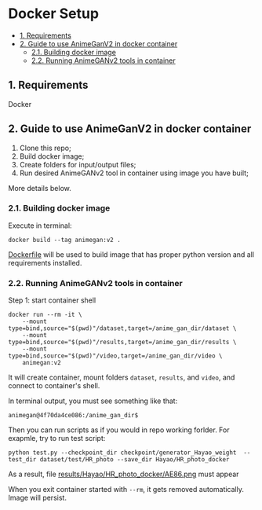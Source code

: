 # Docker Setup

- [1. Requirements](#1-requirements)
- [2. Guide to use AnimeGanV2 in docker container](#2-guide-to-use-animeganv2-in-docker-container)
  - [2.1. Building docker image](#21-building-docker-image)
  - [2.2. Running AnimeGANv2 tools in container](#22-running-animeganv2-tools-in-container)

## 1. Requirements

Docker

## 2. Guide to use AnimeGanV2 in docker container

1. Clone this repo;
2. Build docker image;
3. Create folders for input/output files;
4. Run desired AnimeGANv2 tool in container using image you have built;

More details below.

### 2.1. Building docker image

Execute in terminal:

```shell
docker build --tag animegan:v2 .
```

[Dockerfile](./Dockerfile) will be used to build image that has proper python version and all requirements installed.

### 2.2. Running AnimeGANv2 tools in container

Step 1: start container shell

```shell
docker run --rm -it \
    --mount type=bind,source="$(pwd)"/dataset,target=/anime_gan_dir/dataset \
    --mount type=bind,source="$(pwd)"/results,target=/anime_gan_dir/results \
    --mount type=bind,source="$(pwd)"/video,target=/anime_gan_dir/video \
    animegan:v2
```

It will create container, mount folders `dataset`, `results`, and `video`, and connect to container's shell.

In terminal output, you must see something like that:

```shell
animegan@4f70da4ce086:/anime_gan_dir$ 
```

Then you can run scripts as if you would in repo working forlder. For exapmle, try to run test script:

```shell
python test.py --checkpoint_dir checkpoint/generator_Hayao_weight  --test_dir dataset/test/HR_photo --save_dir Hayao/HR_photo_docker
```

As a result, file [results/Hayao/HR_photo_docker/AE86.png](results/Hayao/HR_photo_docker/AE86.png) must appear

When you exit container started with `--rm`, it gets removed automatically. Image will persist.
